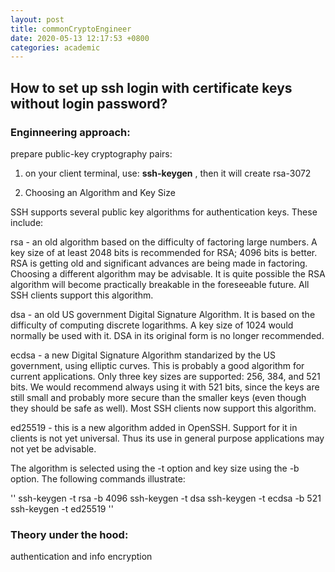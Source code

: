 ```yaml
---
layout: post
title: commonCryptoEngineer
date: 2020-05-13 12:17:53 +0800
categories: academic
---
```



## How to set up ssh login with certificate keys without login password?


### Enginneering approach:

prepare public-key cryptography pairs:

1. on your client terminal, use: **ssh-keygen** , then it will create rsa-3072

2. Choosing an Algorithm and Key Size

SSH supports several public key algorithms for authentication keys. These include:

rsa - an old algorithm based on the difficulty of factoring large numbers. A key size of at least 2048 bits is recommended for RSA; 4096 bits is better. RSA is getting old and significant advances are being made in factoring. Choosing a different algorithm may be advisable. It is quite possible the RSA algorithm will become practically breakable in the foreseeable future. All SSH clients support this algorithm.

dsa - an old US government Digital Signature Algorithm. It is based on the difficulty of computing discrete logarithms. A key size of 1024 would normally be used with it. DSA in its original form is no longer recommended.

ecdsa - a new Digital Signature Algorithm standarized by the US government, using elliptic curves. This is probably a good algorithm for current applications. Only three key sizes are supported: 256, 384, and 521 bits. We would recommend always using it with 521 bits, since the keys are still small and probably more secure than the smaller keys (even though they should be safe as well). Most SSH clients now support this algorithm.

ed25519 - this is a new algorithm added in OpenSSH. Support for it in clients is not yet universal. Thus its use in general purpose applications may not yet be advisable.

The algorithm is selected using the -t option and key size using the -b option. The following commands illustrate:

'' ssh-keygen -t rsa -b 4096
ssh-keygen -t dsa
ssh-keygen -t ecdsa -b 521
ssh-keygen -t ed25519 ''


### Theory under the hood:

authentication and info encryption




